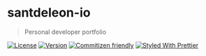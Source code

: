 # santdeleon-io

> Personal developer portfolio

[![License](https://img.shields.io/github/license/santdeleon/santdeleon-io)](https://github.com/santdeleon/santdeleon-io/blob/main/LICENSE)
[![Version](https://img.shields.io/github/package-json/v/santdeleon/santdeleon-io)](https://github.com/santdeleon/santdeleon-io/blob/main/package.json)
[![Commitizen friendly](https://img.shields.io/badge/commitizen-friendly-brightgreen.svg)](http://commitizen.github.io/cz-cli/)
[![Styled With Prettier](https://img.shields.io/badge/code_style-prettier-ff69b4.svg)](https://prettier.io/)
